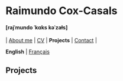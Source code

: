 # Raimundo Cox-Casals
#### [rajˈmundo ˈkɑks kəˈzaɫs]

| [About me](README.md) | [CV](cv.md) | **Projects** | [Contact](contact.md) |

**English** \| [Français](french/projectsfr.md)

## Projects
